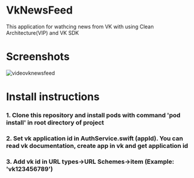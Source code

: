 # VkNewsFeed
This application for wathcing news from VK with using Clean Architecture(VIP) and VK SDK

# Screenshots
![videovknewsfeed](https://user-images.githubusercontent.com/55765369/197415167-b6e28dbe-38a6-4c23-9a0d-1f05a1c2bc59.gif)

# Install instructions
### 1. Clone this repository and install pods with command 'pod install' in root directory of project
### 2. Set vk application id in AuthService.swift (appId). You can read vk documentation, create app in vk and get application id
### 3. Add vk id in URL types->URL Schemes->item (Example: 'vk123456789')
